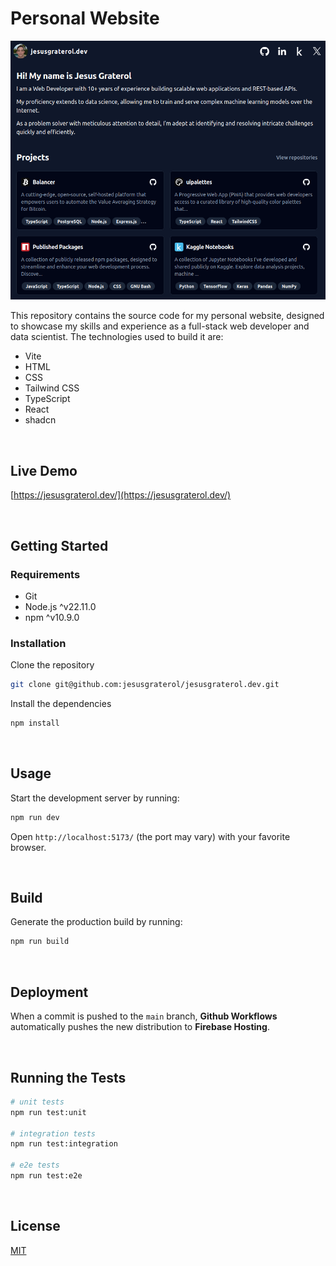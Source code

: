 # Personal Website

![Jesus Graterol](./readme-assets/screenshot-01.png)

This repository contains the source code for my personal website, designed to showcase my skills and experience as a full-stack web developer and data scientist. The technologies used to build it are:

- Vite
- HTML
- CSS
- Tailwind CSS
- TypeScript
- React
- shadcn




<br/>

## Live Demo

[https://jesusgraterol.dev/](https://jesusgraterol.dev/)




<br/>

## Getting Started

### Requirements

- Git
- Node.js ^v22.11.0
- npm ^v10.9.0

### Installation

Clone the repository

```bash
git clone git@github.com:jesusgraterol/jesusgraterol.dev.git
```

Install the dependencies

```bash
npm install
```



<br/>

## Usage

Start the development server by running:

```bash
npm run dev
```

Open `http://localhost:5173/` (the port may vary) with your favorite browser.




<br/>

## Build

Generate the production build by running:

```bash
npm run build
```


<br/>

## Deployment

When a commit is pushed to the `main` branch, **Github Workflows** automatically pushes the new
distribution to **Firebase Hosting**.




<br/>

## Running the Tests

```bash
# unit tests
npm run test:unit

# integration tests
npm run test:integration

# e2e tests
npm run test:e2e
```




<br/>

## License

[MIT](https://choosealicense.com/licenses/mit/)
